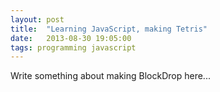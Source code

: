 ```yaml
---
layout: post
title:  "Learning JavaScript, making Tetris"
date:   2013-08-30 19:05:00
tags: programming javascript
---
```


Write something about making BlockDrop here...